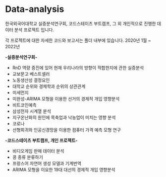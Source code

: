 # Data-analysis

한국외국어대학교 실증분석연구회, 코드스테이츠 부트캠프, 그 외 개인적으로 진행한
데이터 분석 프로젝트 입니다.

각 프로젝트에 대한 자세한 코드와 보고서는 폴더 내부에 있습니다.
2020년 1월 ~ 2022년


**-실증분석연구회-**

* RnD 역량 증진에 있어 현재 우리나라의 방향이 적합한지에 관한 실증분석  
* 교보문고 베스트셀러  
* 노동생산성 결정요인  
* 대학교 순위와 경제학과 순위의 상관관계  
* 미세먼지  
* 미완성-ARIMA 모형을 이용한 선거의 경제적 개입 영향분석  
* 비트코인예측  
* 삼성전자 시계열 분석  
* 지구온난화의 원인에 목축업과 낙농업이 미치는 영향 분석  
* 코로나  
* 선형회귀와 인공신경망을 이용한 컴퓨터 가격 예측 모형 연구  


**-코드스테이츠 부트캠프, 개인 프로젝트-**

* 비디오게임 판매 데이터 분석  
* 콩 종류 분류하기  
* 프랑스어 자연어 생성 모델과 기계번역  
* ARIMA 모형을 이요한 19대 대선의 경제적 개입 영향분석  
